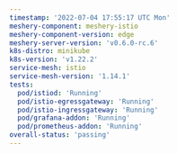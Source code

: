 ```yaml
---
timestamp: '2022-07-04 17:55:17 UTC Mon'
meshery-component: meshery-istio
meshery-component-version: edge
meshery-server-version: 'v0.6.0-rc.6'
k8s-distro: minikube
k8s-version: 'v1.22.2'
service-mesh: istio
service-mesh-version: '1.14.1'
tests:
  pod/istiod: 'Running'
  pod/istio-egressgateway: 'Running'
  pod/istio-ingressgateway: 'Running'
  pod/grafana-addon: 'Running'
  pod/prometheus-addon: 'Running'
overall-status: 'passing'
---
```

